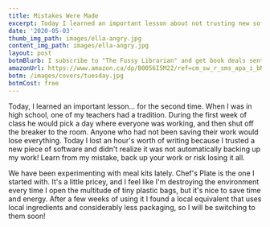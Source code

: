 ```yaml
---
title: Mistakes Were Made
excerpt: Today I learned an important lesson about not trusting new software.
date: '2020-05-03'
thumb_img_path: images/ella-angry.jpg
content_img_path: images/ella-angry.jpg
layout: post
botmBlurb: I subscribe to "The Fussy Librarian" and get book deals sent to my email every Friday. So far I am happy with the service, although I usually only like one book in every two or three weeks. That is how I found out about this awesome series.
amazonUrl: https://www.amazon.ca/dp/B0056I5M22/ref=cm_sw_r_sms_apa_i_bN0REbA914RAS
botm: /images/covers/tuesday.jpg
botmCost: free
---
```


Today, I learned an important lesson... for the second time. When I was in high school, one of my teachers had a tradition. During the first week of class he would pick a day where everyone was working, and then shut off the breaker to the room. Anyone who had not been saving their work would lose everything. Today I lost an hour's worth of writing because I trusted a new piece of software and didn't realize it was not automatically backing up my work! Learn from my mistake, back up your work or risk losing it all.

We have been experimenting with meal kits lately. Chef's Plate is the one I started with. It's a little pricey, and I feel like I'm destroying the environment every time I open the multitude of tiny plastic bags, but it's nice to save time and energy. After a few weeks of using it I found a local equivalent that uses local ingredients and considerably less packaging, so I will be switching to them soon!